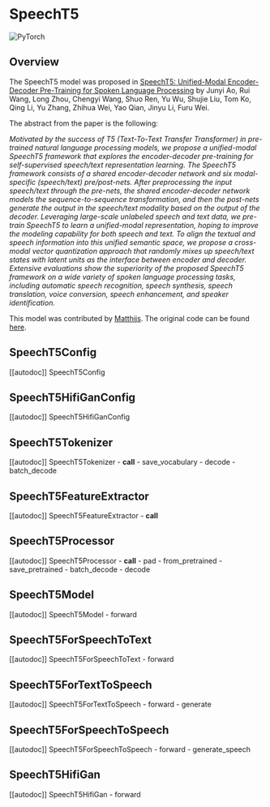 <!--Copyright 2023 The HuggingFace Team. All rights reserved.

Licensed under the Apache License, Version 2.0 (the "License"); you may not use this file except in compliance with
the License. You may obtain a copy of the License at

http://www.apache.org/licenses/LICENSE-2.0

Unless required by applicable law or agreed to in writing, software distributed under the License is distributed on
an "AS IS" BASIS, WITHOUT WARRANTIES OR CONDITIONS OF ANY KIND, either express or implied. See the License for the
specific language governing permissions and limitations under the License.

⚠️ Note that this file is in Markdown but contain specific syntax for our doc-builder (similar to MDX) that may not be
rendered properly in your Markdown viewer.

-->

# SpeechT5

<div class="flex flex-wrap space-x-1">
<img alt="PyTorch" src="https://img.shields.io/badge/PyTorch-DE3412?style=flat&logo=pytorch&logoColor=white">
</div>

## Overview

The SpeechT5 model was proposed in [SpeechT5: Unified-Modal Encoder-Decoder Pre-Training for Spoken Language Processing](https://huggingface.co/papers/2110.07205) by Junyi Ao, Rui Wang, Long Zhou, Chengyi Wang, Shuo Ren, Yu Wu, Shujie Liu, Tom Ko, Qing Li, Yu Zhang, Zhihua Wei, Yao Qian, Jinyu Li, Furu Wei.

The abstract from the paper is the following:

*Motivated by the success of T5 (Text-To-Text Transfer Transformer) in pre-trained natural language processing models, we propose a unified-modal SpeechT5 framework that explores the encoder-decoder pre-training for self-supervised speech/text representation learning. The SpeechT5 framework consists of a shared encoder-decoder network and six modal-specific (speech/text) pre/post-nets. After preprocessing the input speech/text through the pre-nets, the shared encoder-decoder network models the sequence-to-sequence transformation, and then the post-nets generate the output in the speech/text modality based on the output of the decoder. Leveraging large-scale unlabeled speech and text data, we pre-train SpeechT5 to learn a unified-modal representation, hoping to improve the modeling capability for both speech and text. To align the textual and speech information into this unified semantic space, we propose a cross-modal vector quantization approach that randomly mixes up speech/text states with latent units as the interface between encoder and decoder. Extensive evaluations show the superiority of the proposed SpeechT5 framework on a wide variety of spoken language processing tasks, including automatic speech recognition, speech synthesis, speech translation, voice conversion, speech enhancement, and speaker identification.*

This model was contributed by [Matthijs](https://huggingface.co/Matthijs). The original code can be found [here](https://github.com/microsoft/SpeechT5).

## SpeechT5Config

[[autodoc]] SpeechT5Config

## SpeechT5HifiGanConfig

[[autodoc]] SpeechT5HifiGanConfig

## SpeechT5Tokenizer

[[autodoc]] SpeechT5Tokenizer
    - __call__
    - save_vocabulary
    - decode
    - batch_decode

## SpeechT5FeatureExtractor

[[autodoc]] SpeechT5FeatureExtractor
    - __call__

## SpeechT5Processor

[[autodoc]] SpeechT5Processor
    - __call__
    - pad
    - from_pretrained
    - save_pretrained
    - batch_decode
    - decode

## SpeechT5Model

[[autodoc]] SpeechT5Model
    - forward

## SpeechT5ForSpeechToText

[[autodoc]] SpeechT5ForSpeechToText
    - forward

## SpeechT5ForTextToSpeech

[[autodoc]] SpeechT5ForTextToSpeech
    - forward
    - generate

## SpeechT5ForSpeechToSpeech

[[autodoc]] SpeechT5ForSpeechToSpeech
    - forward
    - generate_speech

## SpeechT5HifiGan

[[autodoc]] SpeechT5HifiGan
    - forward
